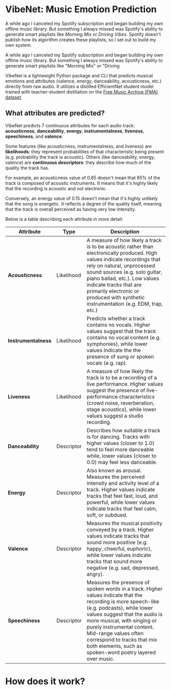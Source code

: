 # VibeNet: Music Emotion Prediction

A while ago I canceled my Spotify subscription and began building my own offline music library. But something I always missed was Spotify's ability to generate smart playlists like *Morning Mix* or *Driving Vibes*. Spotify doesn't publish how its algorithm creates these playlists, so I set out to build my own system.

A while ago I canceled my Spotify subscription and began building my own offline music library. But something I always missed was Spotify's ability to generate smart playlists like "Morning Mix" or "Driving

VibeNet is a lightweight Python package and CLI that predicts musical emotions and attributes (valence, energy, danceability, acousticness, etc.) directly from raw audio. It utilizes a distilled EfficientNet student model trained with teacher-student distillation on the [Free Music Archive (FMA) dataset](https://github.com/mdeff/fma).

## What attributes are predicted?

VibeNet predicts 7 continuous attributes for each audio track: **acousticness**, **danceability**, **energy**, **instrumentalness**, **liveness**, **speechiness**, and **valence**.

Some features (like acousticness, instrumentalness, and liveness) are **likelihoods**: they represent probabilities of that characteristic being present (e.g. probability the track is acoustic). Others (like danceability, energy, valence) are **continuous descriptors**: they describe how much of the quality the track has.

For example, an acousticness value of 0.85 doesn't mean that 85% of the track is composed of acoustic instruments. It means that it's highly likely that the recording is acoustic and not electronic.

Conversely, an energy value of 0.15 doesn't mean that it's highly unlikely that the song is energetic. It reflects a degree of the quality itself, meaning that the track is overall perceived as having very low intensity.

Below is a table describing each attribute in more detail:

| Attribute | Type | Description |
|---|---|---|
| **Acousticness** | Likelihood | A measure of how likely a track is to be acoustic rather than electronically produced. High values indicate recordings that rely on natural, unprocessed sound sources (e.g. solo guitar, piano ballad, etc.). Low values indicate tracks that are primarily electronic or produced with synthetic instrumentation (e.g. EDM, trap, etc.) 
| **Instrumentalness** | Likelihood | Predicts whether a track contains no vocals. Higher values suggest that the track contains no vocal content (e.g. symphonies), while lower values indicate the the presence of sung or spoken vocals (e.g. rap).
| **Liveness** | Likelihood | A measure of how likely the track is to be a recording of a live performance. Higher values suggest the presence of live-performance characteristics (crowd noise, reverberation, stage acoustics), while lower values suggest a studio recording.
| **Danceability** | Descriptor | Describes how suitable a track is for dancing. Tracks with higher values (closer to 1.0) tend to feel more danceable while, lower values (closer to 0.0) may feel less danceable.
| **Energy** | Descriptor | Also known as arousal. Measures the perceived intensity and activity level of a track. Higher values indicate tracks that feel fast, loud, and powerful, while lower values indicate tracks that feel calm, soft, or subdued.
| **Valence** | Descriptor | Measures the musical positivity conveyed by a track. Higher values indicate tracks that sound more positive (e.g. happy, cheerful, euphoric), while lower values  indicate tracks that sound more negative (e.g. sad, depressed, angry).
| **Speechiness** | Descriptor | Measures the presence of spoken words in a track. Higher values indicate that the recording is more speech-like (e.g. podcasts), while lower values suggest that the audio is more musical, with singing or purely instrumental content. Mid-range values often correspond to tracks that mix both elements, such as spoken-word poetry layered over music.

# How does it work?
